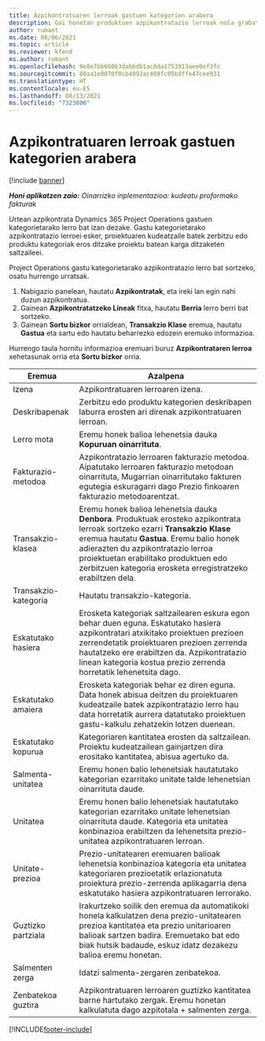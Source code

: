 ```yaml
---
title: Azpikontratuaren lerroak gastuen kategorien arabera
description: Gai honetan produktuen azpikontratazio lerroak nola grabatu eta saltzaileek denbora erosketak erregistratzeko eremu desberdinak nola erabili azaltzen da.
author: rumant
ms.date: 08/06/2021
ms.topic: article
ms.reviewer: kfend
ms.author: rumant
ms.openlocfilehash: 9e8e7bb66063dab6db1ac8da1753913aee0ef3fc
ms.sourcegitcommit: 80aa1e8070f0cb4992ac408fc05bdffe47cee931
ms.translationtype: HT
ms.contentlocale: eu-ES
ms.lasthandoff: 08/13/2021
ms.locfileid: "7323806"
---
```

#  <a name="subcontract-lines-for-expense-categories"></a>Azpikontratuaren lerroak gastuen kategorien arabera

[!include [banner](../../includes/dataverse-preview.md)]

_**Honi aplikatzen zaio:** Oinarrizko inplementazioa: kudeatu proformako fakturak_

Urtean azpikontrata Dynamics 365 Project Operations gastuen kategorietarako lerro bat izan dezake. Gastu kategorietarako azpikontratazio lerroei esker, proiektuaren kudeatzaile batek zerbitzu edo produktu kategoriak eros ditzake proiektu batean karga ditzaketen saltzaileei.

Project Operations gastu kategorietarako azpikontratazio lerro bat sortzeko, osatu hurrengo urratsak.

1. Nabigazio panelean, hautatu **Azpikontratak**, eta ireki lan egin nahi duzun azpikontratua.
2. Gainean **Azpikontratatzeko Lineak** fitxa, hautatu **Berria** lerro berri bat sortzeko.
3. Gainean **Sortu bizkor** orrialdean, **Transakzio Klase** eremua, hautatu **Gastua** eta sartu edo hautatu beharrezko edozein eremuko informazioa.

Hurrengo taula hornitu informazioa eremuari buruz **Azpikontrataren lerroa** xehetasunak orria eta **Sortu bizkor** orria.

| **Eremua** |  **Azalpena** |
| ----------| ---------------- |
| Izena | Azpikontratuaren lerroaren izena. |
| Deskribapenak | Zerbitzu edo produktu kategorien deskribapen laburra erosten ari direnak azpikontratuaren lerroan. |
| Lerro mota | Eremu honek balioa lehenetsia dauka **Kopuruan oinarrituta**.  |
| Fakturazio-metodoa | Azpikontratazio lerroaren fakturazio metodoa. Aipatutako lerroaren fakturazio metodoan oinarrituta, Mugarrian oinarritutako fakturen egutegia eskuragarri dago Prezio finkoaren fakturazio metodoarentzat.  |
| Transakzio-klasea | Eremu honek balioa lehenetsia dauka **Denbora**. Produktuak erosteko azpikontrata lerroak sortzeko ezarri **Transakzio Klase** eremua hautatu **Gastua**. Eremu balio honek adierazten du azpikontratazio lerroa proiektuetan erabilitako produktuen edo zerbitzuen kategoria erosketa erregistratzeko erabiltzen dela. |
| Transakzio-kategoria | Hautatu transakzio-kategoria. |
| Eskatutako hasiera | Erosketa kategoriak saltzailearen eskura egon behar duen eguna. Eskatutako hasiera azpikontratari atxikitako proiektuen prezioen zerrendetatik proiektuaren prezioen zerrenda hautatzeko ere erabiltzen da. Azpikontratazio linean kategoria kostua prezio zerrenda horretatik lehenetsita dago. |
| Eskatutako amaiera | Erosketa kategoriak behar ez diren eguna. Data honek abisua deitzen du proiektuaren kudeatzaile batek azpikontratazio lerro hau data horretatik aurrera datatutako proiektuen gastu-kalkulu zehatzekin lotzen duenean. |
| Eskatutako kopurua | Kategoriaren kantitatea erosten da saltzailean. Proiektu kudeatzailean gainjartzen dira erositako kantitatea, abisua agertuko da.  |
| Salmenta-unitatea | Eremu honen balio lehenetsiak hautatutako kategorian ezarritako unitate talde lehenetsian oinarrituta daude. |
| Unitatea | Eremu honen balio lehenetsiak hautatutako kategorian ezarritako unitate lehenetsian oinarrituta daude. Kategoria eta unitatea konbinazioa erabiltzen da lehenetsita prezio-unitatea azpikontratuaren lerroan. |
| Unitate-prezioa | Prezio-unitatearen eremuaren balioak lehenetsia konbinazioa kategoria eta unitatea kategoriaren prezioetatik erlazionatuta proiektura prezio-zerrenda aplikagarria dena eskatutako hasiera azpikontratuaren lerrorako.  |
| Guztizko partziala | Irakurtzeko soilik den eremua da automatikoki honela kalkulatzen dena prezio-unitatearen prezioa kantitatea eta prezio unitarioaren balioak sartzen badira. Eremuetako bat edo biak hutsik badaude, eskuz idatz dezakezu balioa eremu honetan.  |
| Salmenten zerga | Idatzi salmenta-zergaren zenbatekoa.  |
| Zenbatekoa guztira | Azpikontratuaren lerroaren guztizko kantitatea barne hartutako zergak. Eremu honetan kalkulatuta dago azpitotala + salmenten zerga.  |


[!INCLUDE[footer-include](../../includes/footer-banner.md)]
